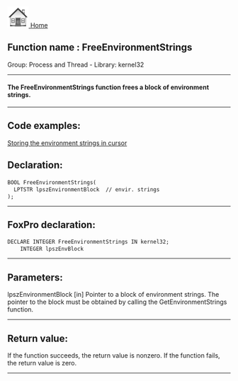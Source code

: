 [<img src="../../images/home.png"> Home ](https://github.com/VFPX/Win32API)  

## Function name : FreeEnvironmentStrings
Group: Process and Thread - Library: kernel32    
***  


#### The FreeEnvironmentStrings function frees a block of environment strings.
***  


## Code examples:
[Storing the environment strings in cursor](../../samples/sample_089.md)  

## Declaration:
```foxpro  
BOOL FreeEnvironmentStrings(
  LPTSTR lpszEnvironmentBlock  // envir. strings
);  
```  
***  


## FoxPro declaration:
```foxpro  
DECLARE INTEGER FreeEnvironmentStrings IN kernel32;
	INTEGER lpszEnvBlock  
```  
***  


## Parameters:
lpszEnvironmentBlock 
[in] Pointer to a block of environment strings. The pointer to the block must be obtained by calling the GetEnvironmentStrings function.   
***  


## Return value:
If the function succeeds, the return value is nonzero. If the function fails, the return value is zero.  
***  


